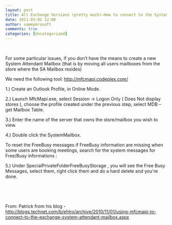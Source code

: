 ```yaml
---
layout: post
title: All Exchange Versions (pretty much)–How to connect to the System Attendant Mailbox
date: 2011-03-02 12:08
author: sammykrosoft
comments: true
categories: [Uncategorized]
---
```

<p>&nbsp;<p>For some particular issues, if you don&rsquo;t have the means to create a new System Attendant Mailbox (that is by moving all users mailboxes from the store where the SA Mailbox resides)</p><p>We need the following tool: <a href="http://mfcmapi.codeplex.com/">http://mfcmapi.codeplex.com/</a></p><p>1.) Create an Outlook Profile, in Online Mode.</p><p>2.) Launch MfcMapi.exe, select Session -&gt; Logon Only ( Does Not display stores ), choose the profile created under the previous step, select MDB &ndash; get Mailbox Table.</p><p>3.) Enter the name of the server that owns the store/mailbox you wish to view.</p><p>4.) Double click the SystemMailbox.</p><p>To reset the FreeBusy messages if FreeBusy information are missing when some users are booking meetings, search for the system messages for Free/Busy informations :</p><p>5.) Under SpecialPrivateFolderFreeBusyStorage , you will see the Free Busy Messages, select them, right click them and do a hard delete and you're done.</p><p>&nbsp;</p><p>&nbsp;</p><p>From: Patrick from his blog - <a title="http://blogs.technet.com/b/ehlro/archive/2010/11/01/using-mfcmapi-to-connect-to-the-exchange-system-attendant-mailbox.aspx" href="http://blogs.technet.com/b/ehlro/archive/2010/11/01/using-mfcmapi-to-connect-to-the-exchange-system-attendant-mailbox.aspx">http://blogs.technet.com/b/ehlro/archive/2010/11/01/using-mfcmapi-to-connect-to-the-exchange-system-attendant-mailbox.aspx</a></p></p>


